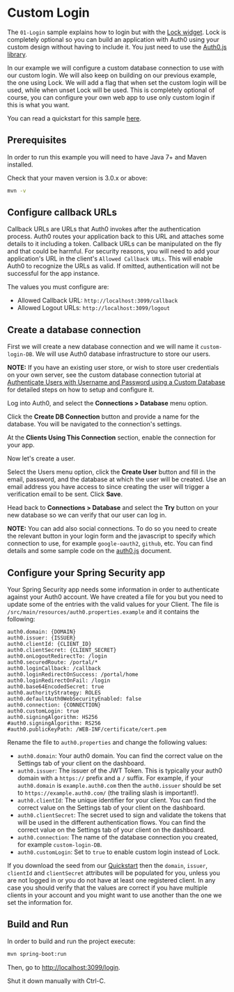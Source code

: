# Custom Login

The `01-Login` sample explains how to login but with the [Lock widget](https://auth0.com/docs/libraries/lock). Lock is completely optional so you can build an application with Auth0 using your custom design without having to include it. You just need to use the [Auth0.js library](https://github.com/auth0/auth0.js).

In our example we will configure a custom database connection to use with our custom login. We will also keep on building on our previous example, the one using Lock. We will add a flag that when set the custom login will be used, while when unset Lock will be used. This is completely optional of course, you can configure your own web app to use only custom login if this is what you want.

You can read a quickstart for this sample [here](https://auth0.com/docs/quickstart/webapp/java-spring-security-mvc/02-custom-login). 

## Prerequisites

In order to run this example you will need to have Java 7+ and Maven installed.

Check that your maven version is 3.0.x or above:

```sh
mvn -v
```

## Configure callback URLs

Callback URLs are URLs that Auth0 invokes after the authentication process. Auth0 routes your application back to this URL and attaches some details to it including a token. Callback URLs can be manipulated on the fly and that could be harmful. For security reasons, you will need to add your application's URL in the client's `Allowed Callback URLs`. This will enable Auth0 to recognize the URLs as valid. If omitted, authentication will not be successful for the app instance.

The values you must configure are:
- Allowed Callback URL: `http://localhost:3099/callback`
- Allowed Logout URLs: `http://localhost:3099/logout`

## Create a database connection

First we will create a new database connection and we will name it `custom-login-DB`. We will use Auth0 database infrastructure to store our users.

**NOTE:** If you have an existing user store, or wish to store user credentials on your own server, see the custom database connection tutorial at [Authenticate Users with Username and Password using a Custom Database](https://auth0.com/docs/connections/database/mysql) for detailed steps on how to setup and configure it.

Log into Auth0, and select the **Connections > Database** menu option. 

Click the **Create DB Connection** button and provide a name for the database. You will be navigated to the connection's settings. 

At the **Clients Using This Connection** section, enable the connection for your app.

Now let's create a user. 

Select the Users menu option, click the **Create User** button and fill in the email, password, and the database at which the user will be created. Use an email address you have access to since creating the user will trigger a verification email to be sent. Click **Save**.

Head back to **Connections > Database** and select the **Try** button on your new database so we can verify that our user can log in.

**NOTE:** You can add also social connections. To do so you need to create the relevant button in your login form and the javascript to specify which connection to use, for example `google-oauth2`, `github`, etc. You can find details and some sample code on the [auth0.js](https://auth0.com/docs/libraries/auth0js#login) document.

## Configure your Spring Security app

Your Spring Security app needs some information in order to authenticate against your Auth0 account. We have created a file for you but you need to update some of the entries with the valid values for your Client. The file is `/src/main/resources/auth0.properties.example` and it contains the following:

```
auth0.domain: {DOMAIN}
auth0.issuer: {ISSUER}
auth0.clientId: {CLIENT_ID}
auth0.clientSecret: {CLIENT_SECRET}
auth0.onLogoutRedirectTo: /login
auth0.securedRoute: /portal/*
auth0.loginCallback: /callback
auth0.loginRedirectOnSuccess: /portal/home
auth0.loginRedirectOnFail: /login
auth0.base64EncodedSecret: true
auth0.authorityStrategy: ROLES
auth0.defaultAuth0WebSecurityEnabled: false
auth0.connection: {CONNECTION}
auth0.customLogin: true
auth0.signingAlgorithm: HS256
#auth0.signingAlgorithm: RS256
#auth0.publicKeyPath: /WEB-INF/certificate/cert.pem
```

Rename the file to `auth0.properties` and change the following values:
- `auth0.domain`:	Your auth0 domain. You can find the correct value on the Settings tab of your client on the dashboard.
- `auth0.issuer`:	The issuer of the JWT Token. This is typically your auth0 domain with a `https://` prefix and a `/` suffix. For example, if your `auth0.domain` is `example.auth0.com` then the `auth0.issuer` should be set to `https://example.auth0.com/` (the trailing slash is important!).
- `auth0.clientId`:	The unique identifier for your client. You can find the correct value on the Settings tab of your client on the dashboard. 
- `auth0.clientSecret`:	The secret used to sign and validate the tokens that will be used in the different authentication flows. You can find the correct value on the Settings tab of your client on the dashboard.
- `auth0.connection`: The name of the database connection you created, for example `custom-login-DB`.
- `auth0.customLogin`: Set to `true` to enable custom login instead of Lock.

If you download the seed from our [Quickstart](https://auth0.com/docs/quickstart/webapp/java-spring-security-mvc/02-custom-login) then the `domain`, `issuer`, `clientId` and `clientSecret` attributes will be populated for you, unless you are not logged in or you do not have at least one registered client. In any case you should verify that the values are correct if you have multiple clients in your account and you might want to use another than the one we set the information for.

## Build and Run

In order to build and run the project execute:

```sh
mvn spring-boot:run
```

Then, go to [http://localhost:3099/login](http://localhost:3099/login). 

Shut it down manually with Ctrl-C.
